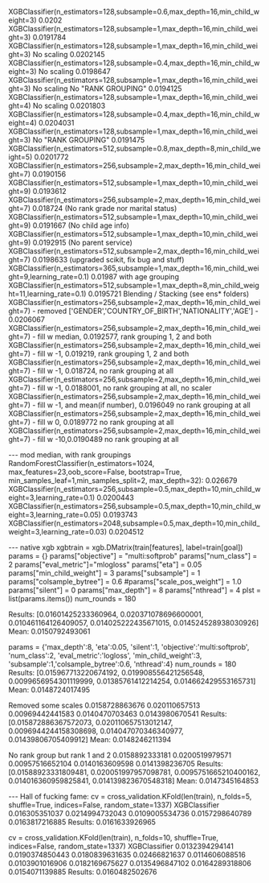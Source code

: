 XGBClassifier(n_estimators=128,subsample=0.6,max_depth=16,min_child_weight=3)  0.0202
XGBClassifier(n_estimators=128,subsample=1,max_depth=16,min_child_weight=3) 0.0191784
XGBClassifier(n_estimators=128,subsample=1,max_depth=16,min_child_weight=3) No scaling 0.0202145
XGBClassifier(n_estimators=128,subsample=0.4,max_depth=16,min_child_weight=3) No scaling 0.0198647
XGBClassifier(n_estimators=128,subsample=1,max_depth=16,min_child_weight=3) No scaling No "RANK GROUPING" 0.0194125
XGBClassifier(n_estimators=128,subsample=1,max_depth=16,min_child_weight=4) No scaling 0.0201803
XGBClassifier(n_estimators=128,subsample=0.4,max_depth=16,min_child_weight=4) 0.0204031
XGBClassifier(n_estimators=128,subsample=1,max_depth=16,min_child_weight=3) No "RANK GROUPING" 0.0191475
XGBClassifier(n_estimators=512,subsample=0.8,max_depth=8,min_child_weight=5) 0.0201772
XGBClassifier(n_estimators=256,subsample=2,max_depth=16,min_child_weight=7) 0.0190156
XGBClassifier(n_estimators=512,subsample=1,max_depth=10,min_child_weight=9) 0.0193612
XGBClassifier(n_estimators=256,subsample=2,max_depth=16,min_child_weight=7) 0.018724 (No rank grade nor marital status)
XGBClassifier(n_estimators=512,subsample=1,max_depth=10,min_child_weight=9) 0.0191667 (No child age info)
XGBClassifier(n_estimators=512,subsample=1,max_depth=10,min_child_weight=9) 0.0192915 (No parent service)
XGBClassifier(n_estimators=512,subsample=2,max_depth=16,min_child_weight=7) 0.0198633 (upgraded scikit, fix bug and stuff)
XGBClassifier(n_estimators=365,subsample=1,max_depth=16,min_child_weight=9,learning_rate=0.1) 0.01987 with age grouping
XGBClassifier(n_estimators=512,subsample=1,max_depth=8,min_child_weight=11,learning_rate=0.1) 0.0195721
Blending / Stacking (see ens* folders)
XGBClassifier(n_estimators=256,subsample=2,max_depth=16,min_child_weight=7) - removed ['GENDER','COUNTRY_OF_BIRTH','NATIONALITY','AGE'] - 0.0206067
XGBClassifier(n_estimators=256,subsample=2,max_depth=16,min_child_weight=7) - fill w median, 0.0192577, rank grouping 1, 2 and both
XGBClassifier(n_estimators=256,subsample=2,max_depth=16,min_child_weight=7) - fill w -1, 0.019219, rank grouping 1, 2 and both
XGBClassifier(n_estimators=256,subsample=2,max_depth=16,min_child_weight=7) - fill w -1, 0.018724, no rank grouping at all
XGBClassifier(n_estimators=256,subsample=2,max_depth=16,min_child_weight=7) - fill w -1, 0.0188001, no rank grouping at all, no scaler
XGBClassifier(n_estimators=256,subsample=2,max_depth=16,min_child_weight=7) - fill w -1, and mean(if number), 0.0196049  no rank grouping at all
XGBClassifier(n_estimators=256,subsample=2,max_depth=16,min_child_weight=7) - fill w 0,  0.0189772 no rank grouping at all
XGBClassifier(n_estimators=256,subsample=2,max_depth=16,min_child_weight=7) - fill w -10,0.0190489 no rank grouping at all

--- mod median, with rank groupings
RandomForestClassifier(n_estimators=1024, max_features=23,oob_score=False, bootstrap=True, min_samples_leaf=1,min_samples_split=2, max_depth=32): 0.026679
XGBClassifier(n_estimators=256,subsample=0.5,max_depth=10,min_child_weight=3,learning_rate=0.1) 0.0200443
XGBClassifier(n_estimators=256,subsample=0.5,max_depth=10,min_child_weight=3,learning_rate=0.05) 0.0193743
XGBClassifier(n_estimators=2048,subsample=0.5,max_depth=10,min_child_weight=3,learning_rate=0.03) 0.0204512

--- native xgb
    xgbtrain = xgb.DMatrix(train[features], label=train[goal])
    params = {}
    params["objective"] = "multi:softprob"
    params["num_class"] = 2
    params["eval_metric"]="mlogloss"
    params["eta"] = 0.05
    params["min_child_weight"] = 3
    params["subsample"] = 1
    params["colsample_bytree"] = 0.6
    #params["scale_pos_weight"] = 1.0
    params["silent"] = 0
    params["max_depth"] = 8
    params["nthread"] = 4
    plst = list(params.items())
    num_rounds = 180

Results: [0.01601425233360964, 0.020371078696600001, 0.010461164126409057, 0.014025222435671015, 0.014524528938030926]
Mean: 0.0150792493061

params = {'max_depth':8, 'eta':0.05, 'silent':1,
          'objective':'multi:softprob', 'num_class':2, 'eval_metric':'logloss',
          'min_child_weight':3, 'subsample':1,'colsample_bytree':0.6, 'nthread':4}
num_rounds = 180
Results: [0.015967713220674192, 0.019908556421256548, 0.0099656954301119999, 0.01385761412214254, 0.014662429553165731]
Mean: 0.0148724017495

Removed some scales
0.0158728863676
0.020110657513
0.00969442441583
0.0140470703463
0.0143980670541
Results: [0.015872886367572073, 0.020110657513012147, 0.0096944244158308698, 0.014047070346340977, 0.01439806705409912]
Mean: 0.0148246211394

No rank group but rank 1 and 2
0.0158892333181
0.0200519979571
0.00957516652104
0.0140163609598
0.0141398236705
Results: [0.01588923331809481, 0.020051997957098781, 0.0095751665210400162, 0.014016360959825841, 0.014139823670548318]
Mean: 0.0147345164853

--- Hall of fucking fame:
cv = cross_validation.KFold(len(train), n_folds=5, shuffle=True, indices=False, random_state=1337)
XGBClassifier
0.016305351037
0.0214994732043
0.0109005534736
0.0157298640789
0.0163817216885
Results: 0.0161633926965


cv = cross_validation.KFold(len(train), n_folds=10, shuffle=True, indices=False, random_state=1337)
XGBClassifier
0.0132394294141
0.0190374850443
0.0180839631635
0.02466821637
0.0114606088516
0.0103901016906
0.0182169675627
0.0135496847102
0.0164289318806
0.0154071139885
Results: 0.0160482502676